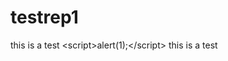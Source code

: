 # testrep1
this is a test &lt;script>alert(1);&lt;/script>
this is a test <script>alert(1);</script> 
